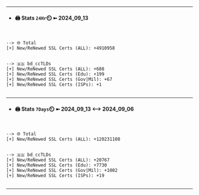 

---
- #### 🖨️ **Stats** `24Hr`⏲️ ➼ 2024_09_13
```console


--> 🌐 Total
[+] New/ReNewed SSL Certs (ALL): +4910958


--> 🇧🇩 bd_ccTLDs
[+] New/ReNewed SSL Certs (ALL): +688
[+] New/ReNewed SSL Certs (Edu): +199
[+] New/ReNewed SSL Certs (Gov|Mil): +67
[+] New/ReNewed SSL Certs (ISPs): +1


```

---
- #### 🖨️ **Stats** `7Days`⏲️ ➼ 2024_09_13 <--> 2024_09_06
```console


--> 🌐 Total
[+] New/ReNewed SSL Certs (ALL): +120231108


--> 🇧🇩 bd_ccTLDs
[+] New/ReNewed SSL Certs (ALL): +20767
[+] New/ReNewed SSL Certs (Edu): +7730
[+] New/ReNewed SSL Certs (Gov|Mil): +1002
[+] New/ReNewed SSL Certs (ISPs): +19


```

---

